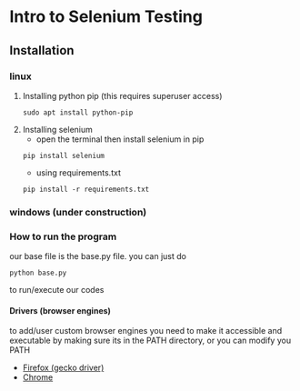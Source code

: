 # Intro to Selenium Testing

## Installation

### linux
1. Installing python pip (this requires superuser access)
    ```
    sudo apt install python-pip
    ```
2. Installing selenium
    * open the terminal then install selenium in pip
    ```
    pip install selenium
    ```
    * using requirements.txt
    ```
    pip install -r requirements.txt
    ```

### windows (under construction)

### How to run the program
our base file is the base.py file. you can just do
```
python base.py
```
to run/execute our codes

#### Drivers (browser engines)
to add/user custom browser engines you need to make it accessible and executable by making sure its in the PATH directory, or you can modify you PATH
* [Firefox (gecko driver)](https://github.com/mozilla/geckodriver/releases)
* [Chrome](https://sites.google.com/a/chromium.org/chromedriver/downloads)
